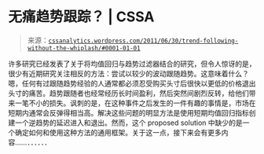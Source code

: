 <!--yml

category: 未分类

日期：2024-05-12 18:09:40

-->

# 无痛趋势跟踪？ | CSSA

> 来源：[`cssanalytics.wordpress.com/2011/06/30/trend-following-without-the-whiplash/#0001-01-01`](https://cssanalytics.wordpress.com/2011/06/30/trend-following-without-the-whiplash/#0001-01-01)

许多研究已经发表了关于将均值回归与趋势过滤器结合的研究，但令人惊讶的是，很少有近期研究关注相反的方法：尝试以较少的波动跟随趋势。这意味着什么？嗯，任何有过跟随趋势经验的人通常都必须忍受购买头寸后很快以更低的价格退出头寸的痛苦。趋势跟随者也经常经历长时间盈利，然后突然间剧烈反转，给他们带来一笔不小的损失。讽刺的是，在这种事件之后发生的一件有趣的事情是，市场在短期内通常会反弹得相当高。解决这些问题的明显方法是使用短期均值回归指标创建一个逆趋势的延迟进入和退出。然而，这个 proposed solution 中缺少的是一个确定如何和使用这种方法的通用框架。关于这一点，接下来会有更多内容……．．．．．．
